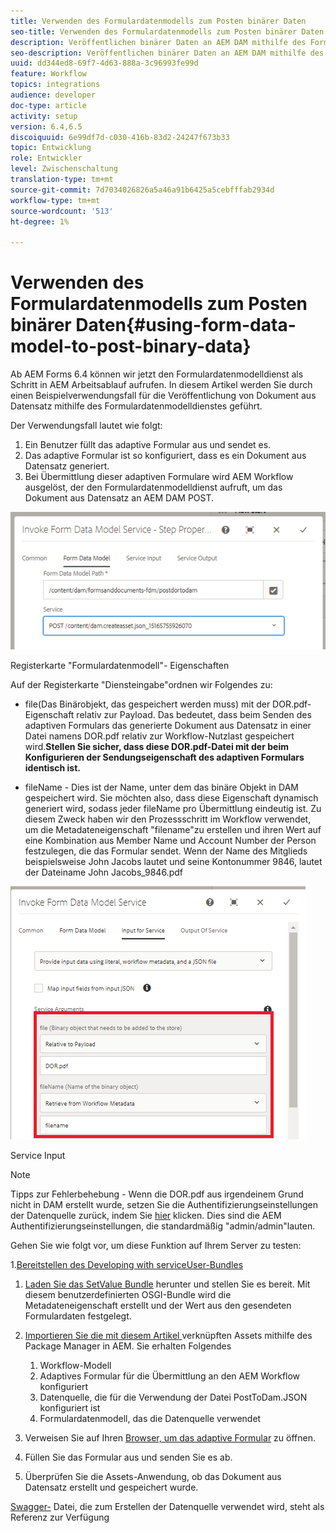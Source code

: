 ```yaml
---
title: Verwenden des Formulardatenmodells zum Posten binärer Daten
seo-title: Verwenden des Formulardatenmodells zum Posten binärer Daten
description: Veröffentlichen binärer Daten an AEM DAM mithilfe des Formulardatenmodells
seo-description: Veröffentlichen binärer Daten an AEM DAM mithilfe des Formulardatenmodells
uuid: dd344ed8-69f7-4d63-888a-3c96993fe99d
feature: Workflow
topics: integrations
audience: developer
doc-type: article
activity: setup
version: 6.4,6.5
discoiquuid: 6e99df7d-c030-416b-83d2-24247f673b33
topic: Entwicklung
role: Entwickler
level: Zwischenschaltung
translation-type: tm+mt
source-git-commit: 7d7034026826a5a46a91b6425a5cebfffab2934d
workflow-type: tm+mt
source-wordcount: '513'
ht-degree: 1%

---
```



# Verwenden des Formulardatenmodells zum Posten binärer Daten{#using-form-data-model-to-post-binary-data}

Ab AEM Forms 6.4 können wir jetzt den Formulardatenmodelldienst als Schritt in AEM Arbeitsablauf aufrufen. In diesem Artikel werden Sie durch einen Beispielverwendungsfall für die Veröffentlichung von Dokument aus Datensatz mithilfe des Formulardatenmodelldienstes geführt.

Der Verwendungsfall lautet wie folgt:

1. Ein Benutzer füllt das adaptive Formular aus und sendet es.
1. Das adaptive Formular ist so konfiguriert, dass es ein Dokument aus Datensatz generiert.
1. Bei Übermittlung dieser adaptiven Formulare wird AEM Workflow ausgelöst, der den Formulardatenmodelldienst aufruft, um das Dokument aus Datensatz an AEM DAM POST.

![Posttodam](assets/posttodamshot1.png)

Registerkarte &quot;Formulardatenmodell&quot;- Eigenschaften

Auf der Registerkarte &quot;Diensteingabe&quot;ordnen wir Folgendes zu:

* file(Das Binärobjekt, das gespeichert werden muss) mit der DOR.pdf-Eigenschaft relativ zur Payload. Das bedeutet, dass beim Senden des adaptiven Formulars das generierte Dokument aus Datensatz in einer Datei namens DOR.pdf relativ zur Workflow-Nutzlast gespeichert wird.**Stellen Sie sicher, dass diese DOR.pdf-Datei mit der beim Konfigurieren der Sendungseigenschaft des adaptiven Formulars identisch ist.**

* fileName - Dies ist der Name, unter dem das binäre Objekt in DAM gespeichert wird. Sie möchten also, dass diese Eigenschaft dynamisch generiert wird, sodass jeder fileName pro Übermittlung eindeutig ist. Zu diesem Zweck haben wir den Prozessschritt im Workflow verwendet, um die Metadateneigenschaft &quot;filename&quot;zu erstellen und ihren Wert auf eine Kombination aus Member Name und Account Number der Person festzulegen, die das Formular sendet. Wenn der Name des Mitglieds beispielsweise John Jacobs lautet und seine Kontonummer 9846, lautet der Dateiname John Jacobs_9846.pdf

![fdmserviceinput](assets/fdminputservice.png)

Service Input

>[!NOTE]
>
>Tipps zur Fehlerbehebung - Wenn die DOR.pdf aus irgendeinem Grund nicht in DAM erstellt wurde, setzen Sie die Authentifizierungseinstellungen der Datenquelle zurück, indem Sie [hier](http://localhost:4502/mnt/overlay/fd/fdm/gui/components/admin/fdmcloudservice/properties.html?item=%2Fconf%2Fglobal%2Fsettings%2Fcloudconfigs%2Ffdm%2Fpostdortodam) klicken. Dies sind die AEM Authentifizierungseinstellungen, die standardmäßig &quot;admin/admin&quot;lauten.

Gehen Sie wie folgt vor, um diese Funktion auf Ihrem Server zu testen:

1.[Bereitstellen des Developing with serviceUser-Bundles](/help/forms/assets/common-osgi-bundles/DevelopingWithServiceUser.jar)

1. [Laden Sie das SetValue Bundle](/help/forms/assets/common-osgi-bundles/SetValueApp.core-1.0-SNAPSHOT.jar) herunter und stellen Sie es bereit. Mit diesem benutzerdefinierten OSGI-Bundle wird die Metadateneigenschaft erstellt und der Wert aus den gesendeten Formulardaten festgelegt.

1. [Importieren Sie die mit diesem Artikel ](assets/postdortodam.zip) verknüpften Assets mithilfe des Package Manager in AEM. Sie erhalten Folgendes

   1. Workflow-Modell
   1. Adaptives Formular für die Übermittlung an den AEM Workflow konfiguriert
   1. Datenquelle, die für die Verwendung der Datei PostToDam.JSON konfiguriert ist
   1. Formulardatenmodell, das die Datenquelle verwendet

1. Verweisen Sie auf Ihren [Browser, um das adaptive Formular](http://localhost:4502/content/dam/formsanddocuments/helpx/timeoffrequestform/jcr:content?wcmmode=disabled) zu öffnen.
1. Füllen Sie das Formular aus und senden Sie es ab.
1. Überprüfen Sie die Assets-Anwendung, ob das Dokument aus Datensatz erstellt und gespeichert wurde.


[Swagger-](http://localhost:4502/conf/global/settings/cloudconfigs/fdm/postdortodam/jcr:content/swaggerFile) Datei, die zum Erstellen der Datenquelle verwendet wird, steht als Referenz zur Verfügung
